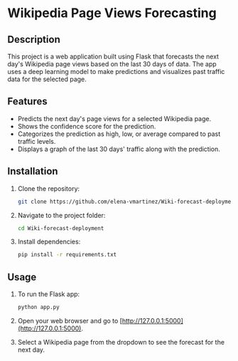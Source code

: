 # Wikipedia Page Views Forecasting

## Description
This project is a web application built using Flask that forecasts the next day's Wikipedia page views based on the last 30 days of data. The app uses a deep learning model to make predictions and visualizes past traffic data for the selected page.

## Features
- Predicts the next day's page views for a selected Wikipedia page.
- Shows the confidence score for the prediction.
- Categorizes the prediction as high, low, or average compared to past traffic levels.
- Displays a graph of the last 30 days' traffic along with the prediction.

## Installation
1. Clone the repository:
    ```bash
    git clone https://github.com/elena-vmartinez/Wiki-forecast-deployment.git
    ```

2. Navigate to the project folder:
    ```bash
    cd Wiki-forecast-deployment
    ```

3. Install dependencies:
    ```bash
    pip install -r requirements.txt
    ```

## Usage
1. To run the Flask app:
    ```bash
    python app.py
    ```

2. Open your web browser and go to [http://127.0.0.1:5000](http://127.0.0.1:5000).
3. Select a Wikipedia page from the dropdown to see the forecast for the next day.

